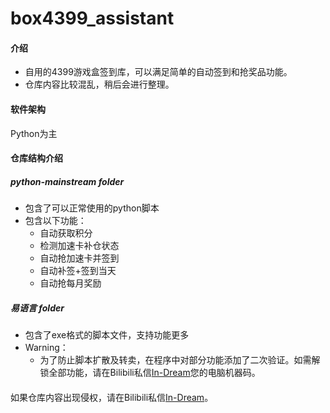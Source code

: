 # box4399_assistant

#### 介绍
- 自用的4399游戏盒签到库，可以满足简单的自动签到和抢奖品功能。
- 仓库内容比较混乱，稍后会进行整理。

#### 软件架构
Python为主

#### 仓库结构介绍
##### python-mainstream folder
- 包含了可以正常使用的python脚本
- 包含以下功能：
    - 自动获取积分
    - 检测加速卡补仓状态
    - 自动抢加速卡并签到
    - 自动补签+签到当天
    - 自动抢每月奖励

##### 易语言 folder
- 包含了exe格式的脚本文件，支持功能更多
- Warning：
    - 为了防止脚本扩散及转卖，在程序中对部分功能添加了二次验证。如需解锁全部功能，请在Bilibili私信[In-Dream](https://space.bilibili.com/438249457)您的电脑机器码。

####
如果仓库内容出现侵权，请在Bilibili私信[In-Dream](https://space.bilibili.com/438249457)。